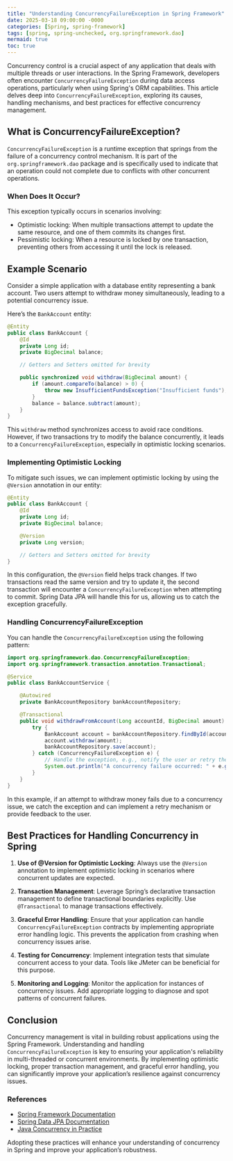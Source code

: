 ```yaml
---
title: "Understanding ConcurrencyFailureException in Spring Framework"
date: 2025-03-18 09:00:00 -0000
categories: [Spring, spring-framework]
tags: [spring, spring-unchecked, org.springframework.dao]
mermaid: true
toc: true
---
```



Concurrency control is a crucial aspect of any application that deals with multiple threads or user interactions. In the Spring Framework, developers often encounter `ConcurrencyFailureException` during data access operations, particularly when using Spring's ORM capabilities. This article delves deep into `ConcurrencyFailureException`, exploring its causes, handling mechanisms, and best practices for effective concurrency management.

## What is ConcurrencyFailureException?

`ConcurrencyFailureException` is a runtime exception that springs from the failure of a concurrency control mechanism. It is part of the `org.springframework.dao` package and is specifically used to indicate that an operation could not complete due to conflicts with other concurrent operations.

### When Does It Occur?

This exception typically occurs in scenarios involving:

- Optimistic locking: When multiple transactions attempt to update the same resource, and one of them commits its changes first.
- Pessimistic locking: When a resource is locked by one transaction, preventing others from accessing it until the lock is released.

## Example Scenario

Consider a simple application with a database entity representing a bank account. Two users attempt to withdraw money simultaneously, leading to a potential concurrency issue.

Here’s the `BankAccount` entity:

```java
@Entity
public class BankAccount {
    @Id
    private Long id;
    private BigDecimal balance;

    // Getters and Setters omitted for brevity

    public synchronized void withdraw(BigDecimal amount) {
        if (amount.compareTo(balance) > 0) {
            throw new InsufficientFundsException("Insufficient funds");
        }
        balance = balance.subtract(amount);
    }
}
```

This `withdraw` method synchronizes access to avoid race conditions. However, if two transactions try to modify the balance concurrently, it leads to a `ConcurrencyFailureException`, especially in optimistic locking scenarios.

### Implementing Optimistic Locking

To mitigate such issues, we can implement optimistic locking by using the `@Version` annotation in our entity:

```java
@Entity
public class BankAccount {
    @Id
    private Long id;
    private BigDecimal balance;

    @Version
    private Long version;

    // Getters and Setters omitted for brevity
}
```

In this configuration, the `@Version` field helps track changes. If two transactions read the same version and try to update it, the second transaction will encounter a `ConcurrencyFailureException` when attempting to commit. Spring Data JPA will handle this for us, allowing us to catch the exception gracefully.

### Handling ConcurrencyFailureException

You can handle the `ConcurrencyFailureException` using the following pattern:

```java
import org.springframework.dao.ConcurrencyFailureException;
import org.springframework.transaction.annotation.Transactional;

@Service
public class BankAccountService {

    @Autowired
    private BankAccountRepository bankAccountRepository;

    @Transactional
    public void withdrawFromAccount(Long accountId, BigDecimal amount) {
        try {
            BankAccount account = bankAccountRepository.findById(accountId).orElseThrow();
            account.withdraw(amount);
            bankAccountRepository.save(account);
        } catch (ConcurrencyFailureException e) {
            // Handle the exception, e.g., notify the user or retry the operation
            System.out.println("A concurrency failure occurred: " + e.getMessage());
        }
    }
}
```

In this example, if an attempt to withdraw money fails due to a concurrency issue, we catch the exception and can implement a retry mechanism or provide feedback to the user.

## Best Practices for Handling Concurrency in Spring

1. **Use of @Version for Optimistic Locking**: Always use the `@Version` annotation to implement optimistic locking in scenarios where concurrent updates are expected.

2. **Transaction Management**: Leverage Spring’s declarative transaction management to define transactional boundaries explicitly. Use `@Transactional` to manage transactions effectively.

3. **Graceful Error Handling**: Ensure that your application can handle `ConcurrencyFailureException` contracts by implementing appropriate error handling logic. This prevents the application from crashing when concurrency issues arise.

4. **Testing for Concurrency**: Implement integration tests that simulate concurrent access to your data. Tools like JMeter can be beneficial for this purpose.

5. **Monitoring and Logging**: Monitor the application for instances of concurrency issues. Add appropriate logging to diagnose and spot patterns of concurrent failures.

## Conclusion

Concurrency management is vital in building robust applications using the Spring Framework. Understanding and handling `ConcurrencyFailureException` is key to ensuring your application's reliability in multi-threaded or concurrent environments. By implementing optimistic locking, proper transaction management, and graceful error handling, you can significantly improve your application’s resilience against concurrency issues.

### References

- [Spring Framework Documentation](https://docs.spring.io/spring-framework/docs/current/reference/html/data-access.html#transaction)
- [Spring Data JPA Documentation](https://docs.spring.io/spring-data/jpa/reference/jpa/locking.html)
- [Java Concurrency in Practice](https://www.oreilly.com/library/view/java-concurrency-in/9780132401945/) 

Adopting these practices will enhance your understanding of concurrency in Spring and improve your application’s robustness.